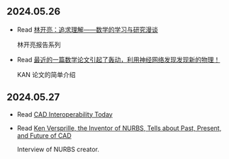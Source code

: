 2024.05.26
---

- Read [林开亮：追求理解——数学的学习与研究漫谈](https://mp.weixin.qq.com/s/JnNJ4td9MlpfSQfYFK6XqQ)

  林开亮报告系列

- Read [最近的一篇数学论文引起了轰动，利用神经网络发现发现新的物理！](https://mp.weixin.qq.com/s/e8rXdhsdApGbiKLOR4PMOQ)

  KAN 论文的简单介绍


2024.05.27
---

- Read [CAD Interoperability Today](https://www.designworldonline.com/cad-interoperability-today/)

- Read [Ken Versprille, the Inventor of NURBS, Tells about Past, Present, and Future of CAD](https://isicad.net/articles.php?article_num=16045)
  
  Interview of NURBS creator.
